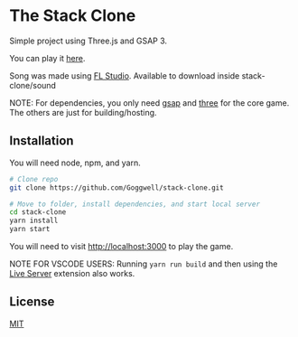 # The Stack Clone

Simple project using Three.js and GSAP 3.

You can play it [here](https://stackclone-bfbc3.web.app).

Song was made using [FL Studio](https://www.image-line.com). Available to download inside stack-clone/sound

NOTE: For dependencies, you only need [gsap](https://www.npmjs.com/package/gsap) and [three](https://www.npmjs.com/package/three) for the core game. The others are just for building/hosting.

## Installation

You will need node, npm, and yarn.

```bash
# Clone repo
git clone https://github.com/Goggwell/stack-clone.git

# Move to folder, install dependencies, and start local server
cd stack-clone
yarn install
yarn start
```

You will need to visit [http://localhost:3000](http://localhost:3000) to play the game.

NOTE FOR VSCODE USERS: Running ```yarn run build``` and then using the [Live Server](https://marketplace.visualstudio.com/items?itemName=ritwickdey.LiveServer) extension also works.

## License
[MIT](https://choosealicense.com/licenses/mit/)
